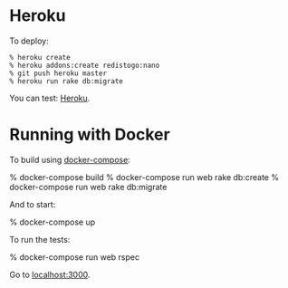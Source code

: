 # Heroku

To deploy:

    % heroku create
    % heroku addons:create redistogo:nano
    % git push heroku master
    % heroku run rake db:migrate

You can test: [Heroku](http://protected-journey-74325.herokuapp.com).

# Running with Docker

To build using [docker-compose](https://docs.docker.com/compose/):

   % docker-compose build
   % docker-compose run web rake db:create
   % docker-compose run web rake db:migrate

And to start:

   % docker-compose up

To run the tests:

   % docker-compose run web rspec

Go to [localhost:3000](http://localhost:3000/).
